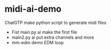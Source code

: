# midi-ai-demo
ChatGTP make python script to generate midi files 


- Fist main.py ai make the first file 
- main2.py ai put extra channels and more
- mm-edm demo EDM loop